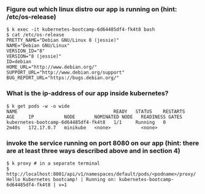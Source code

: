 ### Figure out which linux distro our app is running on (hint: /etc/os-release)

```
$ k exec -it kubernetes-bootcamp-6d64485df4-fk4t8 bash
$ cat /etc/os-release
PRETTY_NAME="Debian GNU/Linux 8 (jessie)"
NAME="Debian GNU/Linux"
VERSION_ID="8"
VERSION="8 (jessie)"
ID=debian
HOME_URL="http://www.debian.org/"
SUPPORT_URL="http://www.debian.org/support"
BUG_REPORT_URL="https://bugs.debian.org/"
```

### What is the ip-address of our app inside kubernetes?
```
$ k get pods -w -o wide
NAME                                   READY   STATUS    RESTARTS   AGE     IP           NODE       NOMINATED NODE   READINESS GATES
kubernetes-bootcamp-6d64485df4-fk4t8   1/1     Running   0          2m40s   172.17.0.7   minikube   <none>           <none>
```

### invoke the service running on port 8080 on our app (hint: there are at least three ways described above and in section 4)
```
$ k proxy # in a separate terminal
$ http://localhost:8001/api/v1/namespaces/default/pods/<podname>/proxy/
Hello Kubernetes bootcamp! | Running on: kubernetes-bootcamp-6d64485df4-fk4t8 | v=1
```